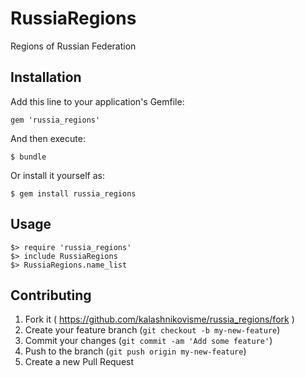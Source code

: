 # RussiaRegions

Regions of Russian Federation

## Installation

Add this line to your application's Gemfile:

    gem 'russia_regions'

And then execute:

    $ bundle

Or install it yourself as:

    $ gem install russia_regions

## Usage

    $> require 'russia_regions'
    $> include RussiaRegions
    $> RussiaRegions.name_list

## Contributing

1. Fork it ( https://github.com/kalashnikovisme/russia_regions/fork )
2. Create your feature branch (`git checkout -b my-new-feature`)
3. Commit your changes (`git commit -am 'Add some feature'`)
4. Push to the branch (`git push origin my-new-feature`)
5. Create a new Pull Request
